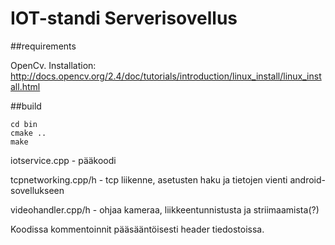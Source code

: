 # IOT-standi Serverisovellus
##requirements

OpenCv. Installation: http://docs.opencv.org/2.4/doc/tutorials/introduction/linux_install/linux_install.html

##build
```
cd bin
cmake ..
make
```

iotservice.cpp - pääkoodi

tcpnetworking.cpp/h - tcp liikenne, asetusten haku ja tietojen vienti
android-sovellukseen

videohandler.cpp/h - ohjaa kameraa, liikkeentunnistusta ja striimaamista(?)

Koodissa kommentoinnit pääsääntöisesti header tiedostoissa.
